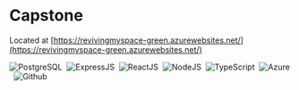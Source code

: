 # Capstone

Located at <a href="https://revivingmyspace-green.azurewebsites.net/">[https://revivingmyspace-green.azurewebsites.net/](https://revivingmyspace-green.azurewebsites.net/)
<div>
<img src="https://img.shields.io/badge/PostgreSQL-316192?style=for-the-badge&logo=postgresql&logoColor=white" title="PostgreSQL" alt="PostgreSQL"/> 
<img src="https://img.shields.io/badge/Express.js-404D59?style=for-the-badge" title="ExpressJS" alt="ExpressJS"/> 
<img src="https://img.shields.io/badge/React-20232A?style=for-the-badge&logo=react&logoColor=61DAFB" title="ReactJS" alt="ReactJS"/> 
<img src="https://img.shields.io/badge/Node.js-43853D?style=for-the-badge&logo=node.js&logoColor=white" title="NodeJS" alt="NodeJS"/> 
<img src="https://img.shields.io/badge/TypeScript-007ACC?style=for-the-badge&logo=typescript&logoColor=white" title="TypeScript" alt="TypeScript"/> 
<img src="https://img.shields.io/badge/Microsoft_Azure-0089D6?style=for-the-badge&logo=microsoft-azure&logoColor=white" title="Azure" alt="Azure"/> 
<img src="https://img.shields.io/badge/GitHub_Actions-2088FF?style=for-the-badge&logo=github-actions&logoColor=white" title="Github" alt="Github"/> 
</div>
